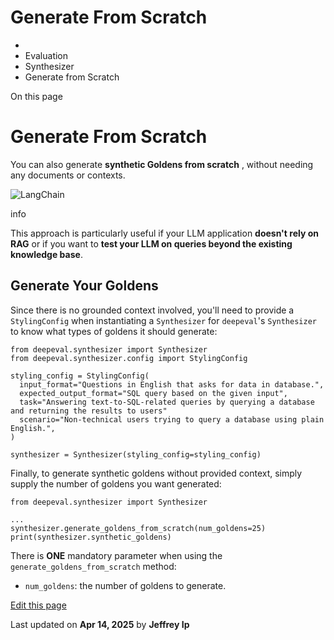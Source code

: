 # Generate From Scratch

  * [](/)
  * Evaluation
  * Synthesizer
  * Generate from Scratch

On this page

# Generate From Scratch

You can also generate **synthetic Goldens from scratch** , without needing any documents or contexts.

![LangChain](https://confident-bucket.s3.amazonaws.com/synthesize-from-scratch.svg)

info

This approach is particularly useful if your LLM application **doesn't rely on RAG** or if you want to **test your LLM on queries beyond the existing knowledge base**.

## Generate Your Goldens​

Since there is no grounded context involved, you'll need to provide a `StylingConfig` when instantiating a `Synthesizer` for `deepeval`'s `Synthesizer` to know what types of goldens it should generate:
    
    
    from deepeval.synthesizer import Synthesizer  
    from deepeval.synthesizer.config import StylingConfig  
      
    styling_config = StylingConfig(  
      input_format="Questions in English that asks for data in database.",  
      expected_output_format="SQL query based on the given input",  
      task="Answering text-to-SQL-related queries by querying a database and returning the results to users"  
      scenario="Non-technical users trying to query a database using plain English.",  
    )  
      
    synthesizer = Synthesizer(styling_config=styling_config)  
    

Finally, to generate synthetic goldens without provided context, simply supply the number of goldens you want generated:
    
    
    from deepeval.synthesizer import Synthesizer  
      
    ...  
    synthesizer.generate_goldens_from_scratch(num_goldens=25)  
    print(synthesizer.synthetic_goldens)  
    

There is **ONE** mandatory parameter when using the `generate_goldens_from_scratch` method:

  * `num_goldens`: the number of goldens to generate.

[Edit this page](https://github.com/confident-ai/deepeval/edit/main/docs/docs/synthesizer-generate-from-scratch.mdx)

Last updated on **Apr 14, 2025** by **Jeffrey Ip**
